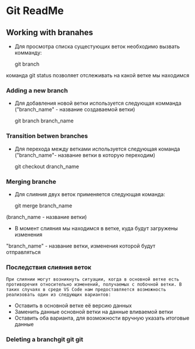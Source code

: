 # Git ReadMe
## Working with branahes

* Для просмотра списка сущестующих веток необходимо вызвать комманду: 

    git branch

команда git status позволяет отслеживать на какой ветке мы находимся
### Adding a new branch

* Для добавления новой ветки используется следующая комманда ("branch_name" - название создаваемой ветки)

    git branch branch_name

### Transition betwen branches

* Для перехода между ветками используется следующая команда ("branch_name"- название ветки в которую переходим)

    git checkout dranch_name
### Merging branche

* Для слияния двух веток применяется следующая команда:

    git merge branch_name

(branch_name - название ветки)

* В момент слияния мы находимся в ветке, куда будут загружены изменения

"branch_name" - название ветки, изменения которой будут отправляться 
### Последствия слияния веток 

    При слиянии могут возникнуть ситуации, когда в основной ветке есть противоречия относительно изменений, получаемых с побочной ветки. В таких случаях в среде VS Code нам предоставляется возможность реализовать один из следующих вариантов:
* Оставить в основной ветке её версию данных
* Заменить данные основной ветки на данные вливаемой ветки
* Оставить оба варианта, для возможности вручную указать итоговые данные 

### Deleting a branchgit git git 